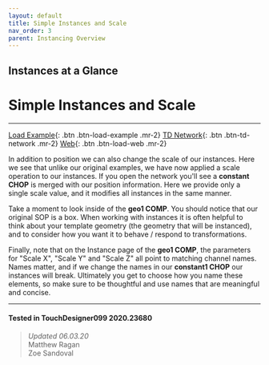 ```yaml
---
layout: default
title: Simple Instances and Scale
nav_order: 3
parent: Instancing Overview
---
```


## Instances at a Glance
# Simple Instances and Scale

*****

[Load Example](?actionable=1&action=load_tox&remotePath=https://github.com/mir-lab/touchdesigner-instancing-examples-code/raw/main/tox/001-overview/container_simple_scale.tox){: .btn .btn-load-example .mr-2}
[TD Network](?actionable=1&action=open_floating_network){: .btn .btn-td-network .mr-2}
[Web](?actionable=1&action=open_in_browser){: .btn .btn-load-web .mr-2}

In addition to position we can also change the scale of our instances. Here we see that unlike our original examples, we have now applied a scale operation to our instances. If you open the network you'll see a **constant CHOP** is merged with our position information. Here we provide only a single scale value, and it modifies all instances in the same manner. 

Take a moment to look inside of the **geo1 COMP**. You should notice that our original SOP is a box. When working with instances it is often helpful to think about your template geometry (the geometry that will be instanced), and to consider how you want it to behave / respond to transformations. 

Finally, note that on the Instance page of the **geo1 COMP**, the parameters for "Scale X", "Scale Y" and "Scale Z" all point to matching channel names. Names matter, and if we change the names in our **constant1 CHOP** our instances will break. Ultimately you get to choose how you name these elements, so make sure to be thoughtful and use names that are meaningful and concise. 

---

#### Tested in TouchDesigner099 2020.23680 
>*Updated 06.03.20*  
Matthew Ragan  
Zoe Sandoval  